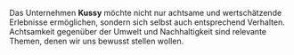 
Das Unternehmen **Kussy** möchte nicht nur achtsame und wertschätzende Erlebnisse ermöglichen, sondern sich selbst auch entsprechend Verhalten. Achtsamkeit gegenüber der Umwelt und Nachhaltigkeit sind relevante Themen, denen wir uns bewusst stellen wollen. 